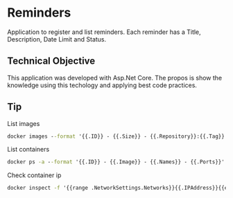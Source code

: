 # Reminders

Application to register and list reminders.
Each reminder has a Title, Description, Date Limit and Status.

## Technical Objective

This application was developed with Asp.Net Core. 
The propos is show the knowledge using this techology and applying best code practices.

## Tip

List images 
```cmd
docker images --format '{{.ID}} - {{.Size}} - {{.Repository}}:{{.Tag}}'
```

List containers
```cmd
docker ps -a --format '{{.ID}} - {{.Image}} - {{.Names}} - {{.Ports}}'
```

Check container ip
```cmd
docker inspect -f '{{range .NetworkSettings.Networks}}{{.IPAddress}}{{end}}' {container_name}
``` 
